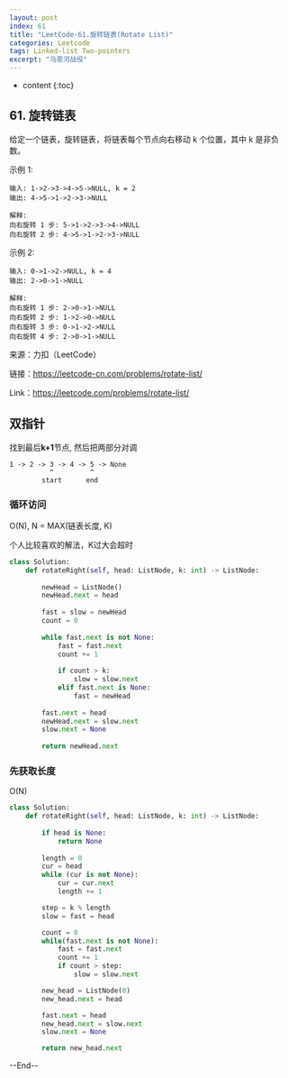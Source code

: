```yaml
---
layout: post
index: 61
title: "LeetCode-61.旋转链表(Rotate List)"
categories: Leetcode
tags: Linked-list Two-pointers
excerpt: "马恩河战役"
---
```


* content
{:toc}

## 61. 旋转链表

给定一个链表，旋转链表，将链表每个节点向右移动 k 个位置，其中 k 是非负数。

示例 1:

```
输入: 1->2->3->4->5->NULL, k = 2
输出: 4->5->1->2->3->NULL

解释:
向右旋转 1 步: 5->1->2->3->4->NULL
向右旋转 2 步: 4->5->1->2->3->NULL
```

示例 2:

```
输入: 0->1->2->NULL, k = 4
输出: 2->0->1->NULL

解释:
向右旋转 1 步: 2->0->1->NULL
向右旋转 2 步: 1->2->0->NULL
向右旋转 3 步: 0->1->2->NULL
向右旋转 4 步: 2->0->1->NULL
```

来源：力扣（LeetCode）

链接：https://leetcode-cn.com/problems/rotate-list/

Link：https://leetcode.com/problems/rotate-list/

## 双指针

找到最后**k+1**节点, 然后把两部分对调

```
1 -> 2 -> 3 -> 4 -> 5 -> None
          ^         ^
        start      end
```

### 循环访问

O(N), N = MAX(链表长度, K)

个人比较喜欢的解法，K过大会超时

```python
class Solution:
    def rotateRight(self, head: ListNode, k: int) -> ListNode:
        
        newHead = ListNode()
        newHead.next = head
        
        fast = slow = newHead
        count = 0
        
        while fast.next is not None:
            fast = fast.next
            count += 1
            
            if count > k:
                slow = slow.next
            elif fast.next is None:
                fast = newHead
             
        fast.next = head
        newHead.next = slow.next
        slow.next = None
        
        return newHead.next
```

### 先获取长度

O(N)

```python
class Solution:
    def rotateRight(self, head: ListNode, k: int) -> ListNode:
        
        if head is None:
            return None
        
        length = 0
        cur = head
        while (cur is not None):
            cur = cur.next
            length += 1

        step = k % length
        slow = fast = head

        count = 0
        while(fast.next is not None):
            fast = fast.next
            count += 1
            if count > step:
                slow = slow.next

        new_head = ListNode(0)
        new_head.next = head

        fast.next = head
        new_head.next = slow.next
        slow.next = None

        return new_head.next
```
--End--

